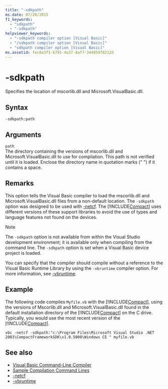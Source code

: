 ```yaml
---
title: "-sdkpath"
ms.date: 07/20/2015
f1_keywords: 
  - "sdkpath"
  - "-sdkpath"
helpviewer_keywords: 
  - "-sdkpath compiler option [Visual Basic]"
  - "/sdkpath compiler option [Visual Basic]"
  - "sdkpath compiler option [Visual Basic]"
ms.assetid: fec8a3f1-b791-4a37-8af7-344859f8212d
---
```

# -sdkpath
Specifies the location of mscorlib.dll and Microsoft.VisualBasic.dll.  
  
## Syntax  
  
```  
-sdkpath:path  
```  
  
## Arguments  
 `path`  
 The directory containing the versions of mscorlib.dll and Microsoft.VisualBasic.dll to use for compilation. This path is not verified until it is loaded. Enclose the directory name in quotation marks (" ") if it contains a space.  
  
## Remarks  
 This option tells the Visual Basic compiler to load the mscorlib.dll and Microsoft.VisualBasic.dll files from a non-default location. The `-sdkpath` option was designed to be used with [-netcf](../../../visual-basic/reference/command-line-compiler/netcf.md). The [!INCLUDE[Compact](~/includes/compact-md.md)] uses different versions of these support libraries to avoid the use of types and language features not found on the devices.  
  
> [!NOTE]
>  The `-sdkpath` option is not available from within the Visual Studio development environment; it is available only when compiling from the command line. The `-sdkpath` option is set when a Visual Basic device project is loaded.  
  
 You can specify that the compiler should compile without a reference to the Visual Basic Runtime Library by using the `-vbruntime` compiler option. For more information, see [-vbruntime](../../../visual-basic/reference/command-line-compiler/vbruntime.md).  
  
## Example  
 The following code compiles `Myfile.vb` with the [!INCLUDE[Compact](~/includes/compact-md.md)], using the versions of Mscorlib.dll and Microsoft.VisualBasic.dll found in the default installation directory of the [!INCLUDE[Compact](~/includes/compact-md.md)] on the C drive. Typically, you would use the most recent version of the [!INCLUDE[Compact](~/includes/compact-md.md)].  
  
```console
vbc -netcf -sdkpath:"c:\Program Files\Microsoft Visual Studio .NET 2003\CompactFrameworkSDK\v1.0.5000\Windows CE " myfile.vb  
```  
  
## See also
- [Visual Basic Command-Line Compiler](../../../visual-basic/reference/command-line-compiler/index.md)
- [Sample Compilation Command Lines](../../../visual-basic/reference/command-line-compiler/sample-compilation-command-lines.md)
- [-netcf](../../../visual-basic/reference/command-line-compiler/netcf.md)
- [-vbruntime](../../../visual-basic/reference/command-line-compiler/vbruntime.md)
